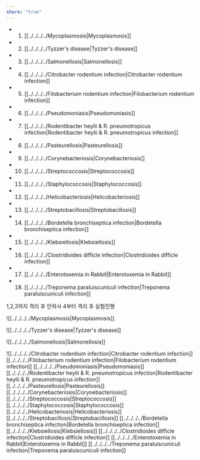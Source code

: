 ```yaml
---
share: "true"
---
```

- 1. [[../../../../Mycoplasmosis|Mycoplasmosis]]
- 2. [[../../../../Tyzzer's disease|Tyzzer's disease]]
- 3. [[../../../../Salmonellosis|Salmonellosis]]
- 4. [[../../../../Citrobacter rodentium infection|Citrobacter rodentium infection]]
- 5. [[../../../../Filobacterium rodentium infection|Filobacterium rodentium infection]]
- 6. [[../../../../Pseudomoniasis|Pseudomoniasis]]
- 7. [[../../../../Rodentibacter heylii & R. pneumotropicus infection|Rodentibacter heylii & R. pneumotropicus infection]]
- 8. [[../../../../Pasteurellosis|Pasteurellosis]]
- 9. [[../../../../Corynebacteriosis|Corynebacteriosis]]
- 10. [[../../../../Streptococcosis|Streptococcosis]]
- 11. [[../../../../Staphylococcosis|Staphylococcosis]]
- 12. [[../../../../Helicobacteriosis|Helicobacteriosis]]
- 13. [[../../../../Streptobacillosis|Streptobacillosis]]
- 14. [[../../../../Bordetella bronchiseptica infection|Bordetella bronchiseptica infection]]
- 15. [[../../../../Klebsiellosis|Klebsiellosis]]
- 16. [[../../../../Clostridioides difficle infection|Clostridioides difficle infection]]
- 17. [[../../../../Enterotoxemia in Rabbit|Enterotoxemia in Rabbit]]
- 18. [[../../../../Treponema paraluiscuniculi infection|Treponema paraluiscuniculi infection]]


1,2,3까지 격리 후 안락사
4부터 격리 후 실험진행

![[../../../../Mycoplasmosis|Mycoplasmosis]]

![[../../../../Tyzzer's disease|Tyzzer's disease]]

![[../../../../Salmonellosis|Salmonellosis]]


![[../../../../Citrobacter rodentium infection|Citrobacter rodentium infection]]
[[../../../../Filobacterium rodentium infection|Filobacterium rodentium infection]]
[[../../../../Pseudomoniasis|Pseudomoniasis]]
[[../../../../Rodentibacter heylii & R. pneumotropicus infection|Rodentibacter heylii & R. pneumotropicus infection]]
[[../../../../Pasteurellosis|Pasteurellosis]]
[[../../../../Corynebacteriosis|Corynebacteriosis]]
[[../../../../Streptococcosis|Streptococcosis]]
[[../../../../Staphylococcosis|Staphylococcosis]]
[[../../../../Helicobacteriosis|Helicobacteriosis]]
[[../../../../Streptobacillosis|Streptobacillosis]]
[[../../../../Bordetella bronchiseptica infection|Bordetella bronchiseptica infection]]
[[../../../../Klebsiellosis|Klebsiellosis]]
[[../../../../Clostridioides difficle infection|Clostridioides difficle infection]]
[[../../../../Enterotoxemia in Rabbit|Enterotoxemia in Rabbit]]
[[../../../../Treponema paraluiscuniculi infection|Treponema paraluiscuniculi infection]]
